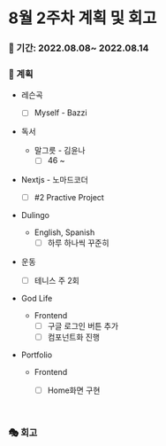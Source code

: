 # 8월 2주차 계획 및 회고

### 📆 기간: 2022.08.08~ 2022.08.14

### 📑 계획

- 레슨곡

  - [ ] Myself - Bazzi
- 독서
  - 말그릇 - 김윤나
    - [ ] 46 ~
- Nextjs - 노마드코더
  - [ ] #2 Practive Project
- Dulingo
  - English, Spanish
    - [ ] 하루 하나씩 꾸준히
- 운동
  - [ ] 테니스 주 2회
- God Life
  - Frontend
    - [ ] 구글 로그인 버튼 추가
    - [ ] 컴포넌트화 진행
- Portfolio
  - Frontend
    - [ ] Home화면 구현


<br/>

### 🎭 회고

